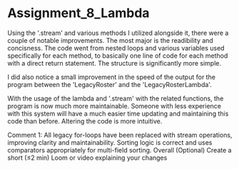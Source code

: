 # Assignment_8_Lambda

Using the '.stream' and various methods I utilized alongside it, there were a couple of notable improvements. The most major is the readibility and concisness. The code went from nested loops and various variables used specifically for each method, to basically one line of code for each method with a direct return statement. The structure is significantly more simple. 

I did also notice a small improvement in the speed of the output for the program between the 'LegacyRoster' and the 'LegacyRosterLambda'.

With the usage of the lambda and '.stream' with the related functions, the program is now much more maintainable. Someone with less experience with this system will have a much easier time updating and maintaining this code than before. Altering the code is more intuitive.

Comment 1:
All legacy for-loops have been replaced with stream operations, improving clarity and maintainability. Sorting logic is correct and uses comparators appropriately for multi-field sorting. Overall
(Optional) Create a short (≤2 min) Loom or video explaining your changes
